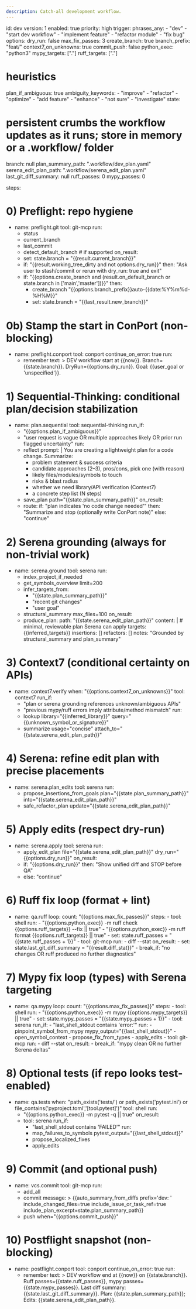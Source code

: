```yaml
---
description: Catch-all development workflow.
---
```


id: dev
version: 1
enabled: true
priority: high
trigger:
  phrases_any:
    - "dev"
    - "start dev workflow"
    - "implement feature"
    - "refactor module"
    - "fix bug"
options:
  dry_run: false
  max_fix_passes: 3
  create_branch: true
  branch_prefix: "feat/"
  context7_on_unknowns: true
  commit_push: false
  python_exec: "python3"
  mypy_targets: ["."]
  ruff_targets: ["."]
  # heuristics
  plan_if_ambiguous: true
  ambiguity_keywords:
    - "improve"
    - "refactor"
    - "optimize"
    - "add feature"
    - "enhance"
    - "not sure"
    - "investigate"
state:
  # persistent crumbs the workflow updates as it runs; store in memory or a .workflow/ folder
  branch: null
  plan_summary_path: ".workflow/dev_plan.yaml"
  serena_edit_plan_path: ".workflow/serena_edit_plan.yaml"
  last_git_diff_summary: null
  ruff_passes: 0
  mypy_passes: 0

steps:

  # 0) Preflight: repo hygiene
  - name: preflight.git
    tool: git-mcp
    run:
      - status
      - current_branch
      - last_commit
      - detect_default_branch  # if supported
    on_result:
      - set: state.branch = "{{result.current_branch}}"
      - if: "{{result.working_tree_dirty and not options.dry_run}}"
        then: "Ask user to stash/commit or rerun with dry_run: true and exit"
      - if: "{{options.create_branch and (result.on_default_branch or state.branch in ['main','master'])}}"
        then:
          - create_branch "{{options.branch_prefix}}auto-{{date:%Y%m%d-%H%M}}"
          - set: state.branch = "{{last_result.new_branch}}"

  # 0b) Stamp the start in ConPort (non-blocking)
  - name: preflight.conport
    tool: conport
    continue_on_error: true
    run:
      - remember
        text: >
          DEV workflow start at {{now}}. Branch={{state.branch}}. DryRun={{options.dry_run}}.
          Goal: {{user_goal or 'unspecified'}}.

  # 1) Sequential-Thinking: conditional plan/decision stabilization
  - name: plan.sequential
    tool: sequential-thinking
    run_if:
      - "{{options.plan_if_ambiguous}}"
      - "user request is vague OR multiple approaches likely OR prior run flagged uncertainty"
    run:
      - reflect
        prompt: |
          You are creating a lightweight plan for a code change.
          Summarize:
          - problem statement & success criteria
          - candidate approaches (2–3), pros/cons, pick one (with reason)
          - likely files/modules/symbols to touch
          - risks & blast radius
          - whether we need library/API verification (Context7)
          - a concrete step list (N steps)
      - save_plan path="{{state.plan_summary_path}}"
    on_result:
      - route:
          if: "plan indicates 'no code change needed'"
          then: "Summarize and stop (optionally write ConPort note)"
          else: "continue"

  # 2) Serena grounding (always for non-trivial work)
  - name: serena.ground
    tool: serena
    run:
      - index_project_if_needed
      - get_symbols_overview limit=200
      - infer_targets_from:
          - "{{state.plan_summary_path}}"
          - "recent git changes"
          - "user goal"
      - structural_summary max_files=100
    on_result:
      - produce_plan:
          path: "{{state.serena_edit_plan_path}}"
          content: |
            # minimal, reviewable plan Serena can apply
            targets: {{inferred_targets}}
            insertions: []
            refactors: []
            notes: "Grounded by structural_summary and plan_summary"

  # 3) Context7 (conditional certainty on APIs)
  - name: context7.verify
    when: "{{options.context7_on_unknowns}}"
    tool: context7
    run_if:
      - "plan or serena grounding references unknown/ambiguous APIs"
      - "previous mypy/ruff errors imply attribute/method mismatch"
    run:
      - lookup library="{{inferred_library}}" query="{{unknown_symbol_or_signature}}"
      - summarize usage="concise" attach_to="{{state.serena_edit_plan_path}}"

  # 4) Serena: refine edit plan with precise placements
  - name: serena.plan_edits
    tool: serena
    run:
      - propose_insertions_from_goals
          plan="{{state.plan_summary_path}}"
          into="{{state.serena_edit_plan_path}}"
      - safe_refactor_plan update="{{state.serena_edit_plan_path}}"

  # 5) Apply edits (respect dry-run)
  - name: serena.apply
    tool: serena
    run:
      - apply_edit_plan file="{{state.serena_edit_plan_path}}" dry_run="{{options.dry_run}}"
    on_result:
      - if: "{{options.dry_run}}"
        then: "Show unified diff and STOP before QA"
      - else: "continue"

  # 6) Ruff fix loop (format + lint)
  - name: qa.ruff
    loop:
      count: "{{options.max_fix_passes}}"
      steps:
        - tool: shell
          run:
            - "{{options.python_exec}} -m ruff check {{options.ruff_targets}} --fix || true"
            - "{{options.python_exec}} -m ruff format {{options.ruff_targets}} || true"
        - set: state.ruff_passes = "{{state.ruff_passes + 1}}"
        - tool: git-mcp
          run:
            - diff --stat
          on_result:
            - set: state.last_git_diff_summary = "{{result.diff_stat}}"
            - break_if: "no changes OR ruff produced no further diagnostics"

  # 7) Mypy fix loop (types) with Serena targeting
  - name: qa.mypy
    loop:
      count: "{{options.max_fix_passes}}"
      steps:
        - tool: shell
          run:
            - "{{options.python_exec}} -m mypy {{options.mypy_targets}} || true"
        - set: state.mypy_passes = "{{state.mypy_passes + 1}}"
        - tool: serena
          run_if:
            - "last_shell_stdout contains 'error:'"
          run:
            - pinpoint_symbol_from_mypy mypy_output="{{last_shell_stdout}}"
            - open_symbol_context
            - propose_fix_from_types
            - apply_edits
        - tool: git-mcp
          run:
            - diff --stat
          on_result:
            - break_if: "mypy clean OR no further Serena deltas"

  # 8) Optional tests (if repo looks test-enabled)
  - name: qa.tests
    when: "path_exists('tests/') or path_exists('pytest.ini') or file_contains('pyproject.toml','[tool.pytest]')"
    tool: shell
    run:
      - "{{options.python_exec}} -m pytest -q || true"
    on_result:
      - tool: serena
        run_if:
          - "last_shell_stdout contains 'FAILED'"
        run:
          - map_failures_to_symbols pytest_output="{{last_shell_stdout}}"
          - propose_localized_fixes
          - apply_edits

  # 9) Commit (and optional push)
  - name: vcs.commit
    tool: git-mcp
    run:
      - add_all
      - commit
        message: >
          {{auto_summary_from_diffs prefix='dev: '
            include_changed_files=true
            include_issue_or_task_ref=true
            include_plan_excerpt=state.plan_summary_path}}
      - push when="{{options.commit_push}}"

  # 10) Postflight snapshot (non-blocking)
  - name: postflight.conport
    tool: conport
    continue_on_error: true
    run:
      - remember
        text: >
          DEV workflow end at {{now}} on {{state.branch}}.
          Ruff passes={{state.ruff_passes}}, mypy passes={{state.mypy_passes}}.
          Last diff summary: {{state.last_git_diff_summary}}.
          Plan: {{state.plan_summary_path}}; Edits: {{state.serena_edit_plan_path}}.
